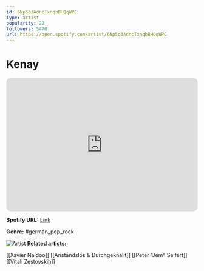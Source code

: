 ```yaml
---
id: 6Np5o3AdncTxnqbBHQqWPC
type: artist
popularity: 22
followers: 5470
url: https://open.spotify.com/artist/6Np5o3AdncTxnqbBHQqWPC
---
```

# Kenay

<iframe style="border-radius:12px" src="https://open.spotify.com/embed/artist/6Np5o3AdncTxnqbBHQqWPC" width="100%" height="352" frameBorder="0" allowfullscreen="" allow="autoplay; clipboard-write; encrypted-media; fullscreen; picture-in-picture" loading="lazy"></iframe>

**Spotify URL:** [Link](https://open.spotify.com/artist/6Np5o3AdncTxnqbBHQqWPC)

**Genre:**  #german_pop_rock

![Artist](https://i.scdn.co/image/f9f75a0d47e9a2e61cc2adf9bc7537282cd953b5)
**Related artists:**

[[Xavier Naidoo]]
[[Anstandslos & Durchgeknallt]]
[[Peter "Jem" Seifert]]
[[Vitali Zestovskih]]
